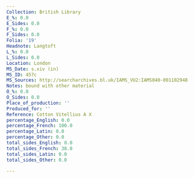 ```yaml
---
Collection: British Library
E_%: 0.0
E_Sides: 0.0
F_%: 0.0
F_Sides: 0.0
Folia: '19'
Headnote: Langtoft
L_%: 0.0
L_Sides: 0.0
Location: London
MS_Date: s.xiv (in)
MS_ID: 457c
MS_Sources: http://searcharchives.bl.uk/IAMS_VU2:IAMS040-001102948
Notes: bound with other material
O_%: 0.0
O_Sides: 0.0
Place_of_production: ''
Produced_for: ''
Reference: Cotton Vitellius A X
percentage_English: 0.0
percentage_French: 100.0
percentage_Latin: 0.0
percentage_Other: 0.0
total_sides_English: 0.0
total_sides_French: 38.0
total_sides_Latin: 0.0
total_sides_Other: 0.0

---
```

